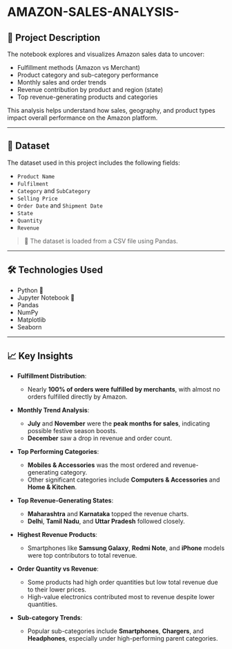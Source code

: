 # AMAZON-SALES-ANALYSIS-
## 📁 Project Description

The notebook explores and visualizes Amazon sales data to uncover:

- Fulfillment methods (Amazon vs Merchant)
- Product category and sub-category performance
- Monthly sales and order trends
- Revenue contribution by product and region (state)
- Top revenue-generating products and categories

This analysis helps understand how sales, geography, and product types impact overall performance on the Amazon platform.

---

## 📂 Dataset

The dataset used in this project includes the following fields:

- `Product Name`
- `Fulfilment`
- `Category` and `SubCategory`
- `Selling Price`
- `Order Date` and `Shipment Date`
- `State`
- `Quantity`
- `Revenue`

> 📌 The dataset is loaded from a CSV file using Pandas.

---

## 🛠️ Technologies Used

- Python 🐍
- Jupyter Notebook 📓
- Pandas
- NumPy
- Matplotlib
- Seaborn

---

## 📈 Key Insights

- **Fulfillment Distribution**:
  - Nearly **100% of orders were fulfilled by merchants**, with almost no orders fulfilled directly by Amazon.

- **Monthly Trend Analysis**:
  - **July** and **November** were the **peak months for sales**, indicating possible festive season boosts.
  - **December** saw a drop in revenue and order count.

- **Top Performing Categories**:
  - **Mobiles & Accessories** was the most ordered and revenue-generating category.
  - Other significant categories include **Computers & Accessories** and **Home & Kitchen**.

- **Top Revenue-Generating States**:
  - **Maharashtra** and **Karnataka** topped the revenue charts.
  - **Delhi**, **Tamil Nadu**, and **Uttar Pradesh** followed closely.

- **Highest Revenue Products**:
  - Smartphones like **Samsung Galaxy**, **Redmi Note**, and **iPhone** models were top contributors to total revenue.

- **Order Quantity vs Revenue**:
  - Some products had high order quantities but low total revenue due to their lower prices.
  - High-value electronics contributed most to revenue despite lower quantities.

- **Sub-category Trends**:
  - Popular sub-categories include **Smartphones**, **Chargers**, and **Headphones**, especially under high-performing parent categories.
